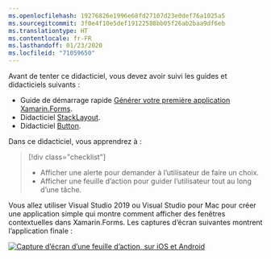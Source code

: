 ```yaml
---
ms.openlocfilehash: 19276826e1996e68fd27107d23e0def76a1025a5
ms.sourcegitcommit: 3f0e4f10e5def19122588bb05f26ab2baa9df6eb
ms.translationtype: HT
ms.contentlocale: fr-FR
ms.lasthandoff: 01/23/2020
ms.locfileid: "71059650"
---
```

Avant de tenter ce didacticiel, vous devez avoir suivi les guides et didacticiels suivants :

- Guide de démarrage rapide [Générer votre première application Xamarin.Forms](~/get-started/first-app/index.md).
- Didacticiel [StackLayout](~/get-started/tutorials/stacklayout/index.yml).
- Didacticiel [Button](~/get-started/tutorials/button/index.yml).

Dans ce didacticiel, vous apprendrez à :

> [!div class="checklist"]
>
> - Afficher une alerte pour demander à l’utilisateur de faire un choix.
> - Afficher une feuille d’action pour guider l’utilisateur tout au long d’une tâche.

Vous allez utiliser Visual Studio 2019 ou Visual Studio pour Mac pour créer une application simple qui montre comment afficher des fenêtres contextuelles dans Xamarin.Forms. Les captures d’écran suivantes montrent l’application finale :

[![Capture d’écran d’une feuille d’action, sur iOS et Android](../images/actionsheet-reduced.png "Feuille d’action qui guide les utilisateurs dans une tâche")](../images/actionsheet-large.png#lightbox "Feuille d’action qui guide les utilisateurs dans une tâche")
